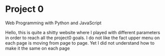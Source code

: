 # Project 0

Web Programming with Python and JavaScript

Hello, this is quite a shitty website where I played with different parameters 
in order to reach all the project0 goals. I do not like the fact upper menu on
each page is moving from page to page. Yet I did not understand how to make it
the same on each page
